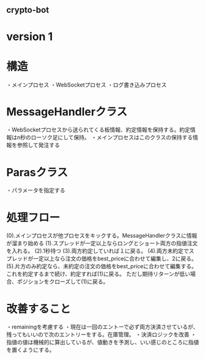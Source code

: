 ## crypto-bot

# version 1

# 構造
・メインプロセス
・WebSocketプロセス
・ログ書き込みプロセス

# MessageHandlerクラス
・WebSocketプロセスから送られてくる板情報、約定情報を保持する。約定情報はn秒のローソク足にして保持。
・メインプロセスはこのクラスの保持する情報を参照して発注する

# Parasクラス
・パラメータを指定する

# 処理フロー
(0).メインプロセスが他プロセスをキックする。MessageHandlerクラスに情報が溜まり始める
(1).スプレッドが一定以上ならロングとショート両方の指値注文を入れる。
(2).1秒待つ
(3).両方約定していれば１に戻る。
(4).両方未約定でスプレッドが一定以上なら注文の価格をbest_priceに合わせて編集し、2に戻る。
(5).片方のみ約定なら、未約定の注文の価格をbest_priceに合わせて編集する。これを約定するまで続け、約定すれば(1)に戻る。
    ただし期待リターンが低い場合、ポジションをクローズして(1)に戻る。

# 改善すること
・remainingを考慮する
・現在は一回のエントーで必ず両方決済させているが、残ってもいいので次のエントリーをする。在庫管理。
・決済ロジックを改善
・指値の値は機械的に算出しているが、値動きを予測し、いい感じのところに指値を置くようにする。
